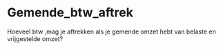 # Gemende_btw_aftrek
Hoeveel btw ,mag je aftrekken als je gemende omzet hebt van belaste en vrijgestelde omzet?
